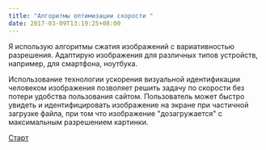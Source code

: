 ```yaml
---
title: "Алгоритмы оптимизации скорости "
date: 2017-03-09T13:19:25+08:00
---
```


Я использую  алгоритмы сжатия изображений с вариативностью разрешения. Адаптирую  изображения для различных типов устройств, например, для смартфона, ноутбука.
 
<!-- <div class="compare">
<div class="row">
<div class="col-6">
<img src="http://via.placeholder.com/300x200" alt="">
</div>
<div class="col-6">
<img src="http://via.placeholder.com/300x200" alt="">
</div>
</div>
</div> -->

Использование технологии ускорения визуальной идентификации человеком изображения позволяет решить задачу по скорости без потери удобства пользования сайтом. Пользователь может быстро увидеть и идентифицировать изображение на экране при частичной загрузке файла, при том что изображение "дозагружается" с максимальным разрешением картинки.

<div class="container">
<div class="button-wrap">
<a href="/ru/connection/" class="btn btn-primary btn-lg">Старт</a>
</div>
</div>